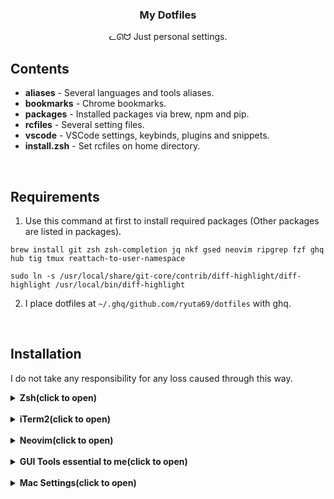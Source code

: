 <h3 align="center">My Dotfiles</h3>
<p align="center">ᓚᘏᗢ Just personal settings.</p>

## Contents

* **aliases**     - Several languages and tools aliases.
* **bookmarks**   - Chrome bookmarks.
* **packages**    - Installed packages via brew, npm and pip.
* **rcfiles**     - Several setting files.
* **vscode**      - VSCode settings, keybinds, plugins and snippets.
* **install.zsh** - Set rcfiles on home directory.

<br />

## Requirements

1. Use this command at first to install required packages (Other packages are listed in packages).

```
brew install git zsh zsh-completion jq nkf gsed neovim ripgrep fzf ghq hub tig tmux reattach-to-user-namespace

sudo ln -s /usr/local/share/git-core/contrib/diff-highlight/diff-highlight /usr/local/bin/diff-highlight
```

2. I place dotfiles at `~/.ghq/github.com/ryuta69/dotfiles` with ghq.

<br />

## Installation
I do not take any responsibility for any loss caused through this way.

<details><summary><b>Zsh(click to open)</b></summary>

1. `zsh`.
2. Type `0` at first selection.
3. `mkdir -p ~/.zsh/completion`
4. `git clone https://github.com/powerline/fonts.git --depth=1 && cd fonts` then `./install.sh` and `cd ../ && rm -rf fonts`.
5. Set the terminal font as "Noto Mono for Powerline".
6. `mv ~/.p10k.zsh ~/.zsh/powerlevel10k/`.
7. `git clone --depth=1 https://github.com/romkatv/powerlevel10k.git ~/powerlevel10k && echo 'source ~/powerlevel10k/powerlevel10k.zsh-theme' >>! ~/.zshrc`.
8. `curl -o ~/.zsh/completion/git-completion.bash https://raw.githubusercontent.com/git/git/master/contrib/completion/git-completion.bash && curl -o ~/.zsh/completion/_git https://raw.githubusercontent.com/git/git/master/contrib/completion/git-completion.zsh && curl -o ~/.zsh/completion/_docker https://raw.githubusercontent.com/docker/cli/master/contrib/completion/zsh/_docker && curl -fLo ~/.zsh/completion/_docker-compose https://raw.githubusercontent.com/docker/compose/master/contrib/completion/zsh/_docker-compose && git clone zsh-users/zsh-autosuggestions ~/.zsh/completion/ && git clone zsh-users/zsh-syntax-highlighting ~/.zsh/completion/ && git clone b4b4r07/enhancd ~/.zsh/completion/`.
9. Append `/usr/local/bin/zsh` into the end of `/etc/shells`.
10. `source ~/.zshrc` and set the p10k theme as you like.
11. `chsh -s zsh`.
12. Set VSCode setting `"terminal.integrated.shell.osx": "/usr/local/bin/zsh"`.

</details>

<br />

<details><summary><b>iTerm2(click to open)</b></summary>

1. Set VSCode setting `Terminal > External: Osx Exec` as iTerm.app.
2. `iTerm2 > Install shell integration`.
3. Download [this theme](https://github.com/hwyncho/ayu-iTerm) and apply `iTerm2 > Preferences > Profiles > Color`.
4. `iTerm2 > Preferences > Profiles > General > Working Directory` => `Reuse previous session's directory`.
5. `iTerm2 > Preferences > Profiles > Text > Cursor` => `Vertical bar`.
6. `iTerm2 > Preferences > Profiles > Text > Shell Integration` => off `Show mark indicators`.
7. `iTerm2 > Preferences > General > Selection` => check all.
8. `iTerm2 > Preferences > Terminal > Enable mouse reporting` => Off.
9. `iTerm2 > Advanced > Scroll wheel sends arrow keys when in alternate screen mode` => yes.
10. `iTerm2 > Appearance` > No Dim

</details>

<br />

<details><summary><b>Neovim(click to open)</b></summary>

1. `curl -fLo ~/.local/share/nvim/site/autoload/plug.vim --create-dirs https://raw.githubusercontent.com/junegunn/vim-plug/master/plug.vim`

</details>

<br />

<details><summary><b>GUI Tools essential to me(click to open)</b></summary>

- [Line](https://apps.apple.com/jp/app/line/id539883307)
- [Zoom](https://zoom.us/download)
- [Slack](https://slack.com/intl/ja-jp/downloads/mac)
- [Xcode](https://apps.apple.com/jp/app/xcode/id497799835)
- [Alfred](https://www.alfredapp.com/)
- [Docker](https://hub.docker.com/editions/community/docker-ce-desktop-mac)
- [Kindle](https://www.amazon.co.jp/Amazon-com-Intl-Sales-Inc-Kindle/dp/B011UEIO4S)
- [VSCode](https://code.visualstudio.com/download)
- [Postman](https://www.getpostman.com/downloads/)
- [ShiftIt](http://macappstore.org/shiftit/)
- [Sublime](https://www.sublimetext.com/3) - It's the best editor while FTP.
- [Adobe XD](https://www.adobe.com/jp/products/xd.html)
- [Evernote](https://evernote.com/intl/jp/download)
- [Transmit](https://panic.com/jp/transmit/)
- [Cloud SDK](https://cloud.google.com/sdk/docs/quickstart-mac-os-x)
- [GPG Suite](https://gpgtools.org/) - Import/Export GPG key get much easier.
- [AppCleaner](https://appcleaner.softonic.jp/mac)
- [Sequel Pro](https://sequelpro.com/download)
- [Google Chrome](https://www.google.com/chrome/) - below is the theme and extensions.
  - [Adblock](https://chrome.google.com/webstore/detail/adblock-%E2%80%94-best-ad-blocker/gighmmpiobklfepjocnamgkkbiglidom)
  - [Lighthouse](https://chrome.google.com/webstore/detail/lighthouse/blipmdconlkpinefehnmjammfjpmpbjk)
  - [Wappalyzer](https://chrome.google.com/webstore/detail/wappalyzer/gppongmhjkpfnbhagpmjfkannfbllamg)
  - [Just Black](https://chrome.google.com/webstore/detail/just-black/aghfnjkcakhmadgdomlmlhhaocbkloab)
  - [Clear Cache](https://chrome.google.com/webstore/detail/clear-cache/cppjkneekbjaeellbfkmgnhonkkjfpdn)
  - [Leoh New Tab](https://chrome.google.com/webstore/detail/leoh-new-tab/ijhhakihjccpanbibbcceofpjnebokcb)
  - [Google Translator](https://chrome.google.com/webstore/detail/google-translate/aapbdbdomjkkjkaonfhkkikfgjllcleb)
- [Android Studio](https://developer.android.com/studio/install) - I don't build Android App, but VR uses some modules.
- [MongoDB Compass](https://docs.mongodb.com/compass/master/install/)
- [Local by Flywheel](https://localbyflywheel.com/)
- [Google Japanese Input](https://www.google.co.jp/ime/)

</details>

<br />

<details><summary><b>Mac Settings(click to open)</b></summary>

## System environment

### General
- Dark mode.
- Accent color is blue.
- Sidebar icon is small.
- Menu auto display is off.
- Scroll bar is always on.
- Clicking scroll bar behave jumping.
- Default browser is chrome.
- Ensure when closing document.
- Close window at exitting application.
- 10 last recent item.
- Not allow handoff.
- Dont use alias character.

### Desktop and Screensaver
- Never start screensaver.

### Dock
- Size is about 1/4 small.
- Off enscale.
- Bottom.
- Effect is Scale.
- Always open tab with document.
- Close with double click.
- Close window in application icon.
- Not animate running application.
- Not automate display dock.
- Show indicator with running application.
- Not showing last recent application used.

### Language and Region
- Set the Japanese priority highest.
- Starting date is monday

### Display
#### Display
- Change resolution with expand.
- Don't automate justify fue.
- Never show mirroring option.
#### Night Shift
- Custom Schedule starting at 0:00 and finishing at 23:59.
- Set color as the warmest.

### Eco Energy
#### Battery
- Off display after 5 minutes.
- Sleep Harddisk at possible.
- Not darken display at battery mode.
- Show battery on menubar.
#### Adaptor
- Off display after 5 minutes.
- Not sleep at display off.
- Sleep Harddisk at possible.

### Keyboard
#### Keyboard
- Repeat is fastest.
- Recognition is fastest.
- Not adjusting light.
- Not turning light off.
- Don't show viewer.
- Don't function key as default.
- Modification key -> caps lock = control, function = Command.
#### User dictionary
- Not Capitalize initial character.
- Not period with 2 space.
#### Shortcut
- Turn off automize dock.
- Turn off input source next one.
- Turn off service -> text -> after open.
- Turn off spotlight -> finder.
- Full keyboard access -> textbox and list.
- Spotlight -> option + space.
#### Input source
- Delete google japanese input "kana" "zenkaku" "default".
- Don't switching input source by document.

### Trackpad
#### Point and Click
- Check on detect data.
- Check on click sub button.
- Check on click with tap.
- Click -> strongest.
- Speed -> fastest.
#### Scroll and Zoom
- All sets on.

### Sound
#### Sound effect
- Show volume in menubar.

### Share
- Set computer name.

### User group
- Set user name and icon.

### Time and Date
- Show date on menubar.
- Set Degital 24 format.
- Show Day and Date.

### Accessibility
- display -> reduce view contrast, reduce opacity, off mouse pointer shaker.

## Finder
### View
- Show status bar.

### Environment Setting
#### General
- Item in desktop -> none.
- New window -> ~/work.
- Folder opens as new tab.

### Sidebar
- Desktop
- Download
- Application
- ~/work

### Detail
- Show all filename extension.

## Desktop Display Option
- Icon size -> 36.
- Text size -> 12.

</details>
